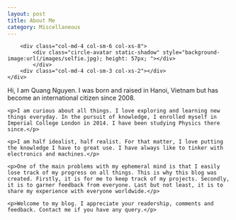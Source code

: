```yaml
---
layout: post
title: About Me
category: Miscellaneous
---
```


<!-- Picture -->
<div class="container-fluid">
	<div class="row">
	    <div class="col-md-4 col-sm-3 col-xs-2"></div>
	    
	    <div class="col-md-4 col-sm-6 col-xs-8">
	      	<div class="circle-avatar static-shadow" style="background-image:url(/images/selfie.jpg); height: 57px; "></div>
	    	</div>
	    <div class="col-md-4 col-sm-3 col-xs-2"></div>
	</div>
</div>

<!-- Blank empty space -->
<div class="container-fluid blank-vertical-space"></div>

<!-- Main Content -->
<div class="container-fluid card-text">
	<p>Hi, I am Quang Nguyen. I was born and raised in Hanoi, Vietnam but has become an international citizen since 2008.</p>

	<p>I am curious about all things. I love exploring and learning new things everyday. In the pursuit of knowledge, I enrolled myself in Imperial College London in 2014. I have been studying Physics there since.</p>

	<p>I am half idealist, half realist. For that matter, I love putting the knowledge I have to great use. I have always like to tinker with electronics and machines.</p>

	<p>One of the main problems with my ephemeral mind is that I easily lose track of my progress on all things. This is why this blog was created. Firstly, it is for me to keep track of my projects. Secondly, it is to garner feedback from everyone. Last but not least, it is to share my experience with everyone worldwide.</p>

	<p>Welcome to my blog. I appreciate your readership, comments and feedback. Contact me if you have any query.</p>
</div>